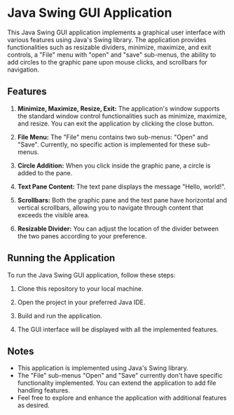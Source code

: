 # Java Swing GUI Application

This Java Swing GUI application implements a graphical user interface with various features using Java's Swing library. The application provides functionalities such as resizable dividers, minimize, maximize, and exit controls, a "File" menu with "open" and "save" sub-menus, the ability to add circles to the graphic pane upon mouse clicks, and scrollbars for navigation.

## Features

1. **Minimize, Maximize, Resize, Exit:**
   The application's window supports the standard window control functionalities such as minimize, maximize, and resize. You can exit the application by clicking the close button.

2. **File Menu:**
   The "File" menu contains two sub-menus: "Open" and "Save". Currently, no specific action is implemented for these sub-menus.

3. **Circle Addition:**
   When you click inside the graphic pane, a circle is added to the pane.

4. **Text Pane Content:**
   The text pane displays the message "Hello, world!".

5. **Scrollbars:**
   Both the graphic pane and the text pane have horizontal and vertical scrollbars, allowing you to navigate through content that exceeds the visible area.

6. **Resizable Divider:**
   You can adjust the location of the divider between the two panes according to your preference.

## Running the Application

To run the Java Swing GUI application, follow these steps:

1. Clone this repository to your local machine.

2. Open the project in your preferred Java IDE.

3. Build and run the application.

4. The GUI interface will be displayed with all the implemented features.

## Notes

- This application is implemented using Java's Swing library.
- The "File" sub-menus "Open" and "Save" currently don't have specific functionality implemented. You can extend the application to add file handling features.
- Feel free to explore and enhance the application with additional features as desired.
